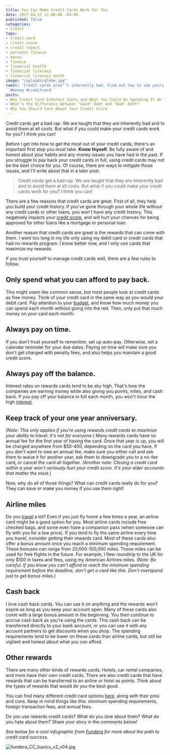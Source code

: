 ```yaml
---
title: You Can Make Credit Cards Work for You
date: 2017-04-17 11:00:00 -04:00
published: false
categories:
- Credit
tags:
- credit card
- credit score
- credit report
- personal finance
- money
- finance
- financial health
- financial literacy
- financial literacy month
image: "/uploads/globe.jpg"
tweet: 'Credit cards aren''t inherently bad. Find out how to use yours properly! #credit
  #money #creditcard'
posts:
- Why Credit Card Interest Sucks and What You Could Be Spending It On Instead
- What's the Difference Between "Good" Debt and "Bad" Debt?
- Why You Should Care About Your Credit Score
---
```


Credit cards get a bad rap. We are taught that they are inherently bad and to avoid them at all costs. But what if you could make your credit cards work for you? I think you can!

Before I get into how to get the most out of your credit cards, there's an important first step you must take. **Know thyself.** Be fully aware of and honest about your habits and any money issues you have had in the past. If you struggle to pay back your credit cards in full, using credit cards may not be the best choice for you. Of course, there are ways to mitigate those issues, and I'll write about that in a later post.

> Credit cards get a bad rap. We are taught that they are inherently bad and to avoid them at all costs. But what if you could make your credit cards work for you? I think you can!

There are a few reasons that credit cards are great. First of all, they help you build your credit history. If you've gone through your whole life without any credit cards or other loans, you won't have any credit history. This negatively impacts your [credit score](https://www.maggiegermano.com/blog/care-about-your-credit-score), and will hurt your chances for being approved for other loans like a mortgage or personal loan.

Another reason that credit cards are great is the rewards that can come with them. I went too long in my life only using my debit card or credit cards that had no rewards program. I know better now, and I only use cards that maximize my rewards.

If you trust yourself to manage credit cards well, there are a few rules to follow.

## Only spend what you can afford to pay back.

This might seem like common sense, but most people look at credit cards as free money. Think of your credit card in the same way as you would your debit card. Pay attention to your [budget](https://www.maggiegermano.com/blog/how-to-create-a-budget-that-works-for-you/), and know how much money you can spend each month without going into the red. Then, only put that much money on your card each month.

## Always pay on time.

If you don't trust yourself to remember, set up auto-pay. Otherwise, set a calendar reminder for your due dates. Paying on time will make sure you don't get charged with penalty fees, and also helps you maintain a good credit score.

## Always pay off the balance.

Interest rates on rewards cards tend to be sky high. That's how the companies are earning money while also giving you points, miles, and cash back. If you pay off your balance in full each month, you won't incur the high [interest](https://www.maggiegermano.com/blog/credit-card-interest-sucks).

## Keep track of your one year anniversary.

*(Note: This only applies if you're using rewards credit cards to maximize your ability to travel. It's not for everyone.)* Many rewards cards have no annual fee for the first year of having the card. Once that year is up, you will be charged anywhere from $50-450, depending on the card you have. If you don't want to owe an annual fee, make sure you either call and ask them to waive it for another year, ask them to downgrade you to a no-fee card, or cancel the card all together. *(Another note: Closing a credit card within a year won't seriously hurt your credit score. It's your older accounts that matter the most.)*

Now, why do all of those things? What can credit cards really do for you? They can save or make you money if you use them right!

## Airline miles

Do you [travel](https://www.maggiegermano.com/blog/vacation-on-a-budget) a lot? Even if you just fly home a few times a year, an airline card might be a good option for you. Most airline cards include free checked bags, and some even have a companion pass (when someone can fly with you for a low price). If you tend to fly the same airline every time you travel, consider getting their rewards card. Most of these cards also offer a bonus amount once you reach a minimum spending requirement. These bonuses can range from 20,000-100,000 miles. Those miles can be used for free flights in the future. For example, I flew roundtrip to the UK for only $100 in taxes and fees, using my American Airlines miles. *(Note: Be careful. If you know you can't afford to reach the minimum spending requirement before the deadline, don't get a card like this. Don't overspend just to get bonus miles.)*

## Cash back

I love cash back cards. You can use it on anything and the rewards won't expire as long as you keep your account open. Many of these cards also come with a large bonus amount in the beginning. You then continue to accrue cash back as you're using the cards. This cash back can be transferred directly to your bank account, or you can use it with any account partners to get discounts when you shop. The spending requirements tend to be lower on these cards than airline cards, but still be vigilant and honest about what you can afford.

## Other rewards

There are many other kinds of rewards cards. Hotels, car rental companies, and more have their own credit cards. There are also credit cards that have rewards that can be transferred to an airline or hotel  as points. Think about the types of rewards that would do you the best good. 

You can find many different credit card options [here](https://www.creditkarma.com/creditcards/explore?pubKey=RFSVDJ8NOUC11YT1&categoryID=1010&pgsz=0&adposition=1t1), along with their pros and cons. Keep in mind things like this: minimum spending requirements, foreign transaction fees, and annual fees.

Do you use rewards credit cards? What do you love about them? What do you hate about them? Share your story in the comments below!

*See below for a cool infographic from [Fundera](https://www.fundera.com/) for more about the path to credit card success.*

![fundera_CC_basics_x2_v04.jpg](/uploads/fundera_CC_basics_x2_v04.jpg)